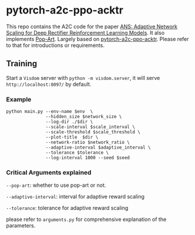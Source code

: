 # pytorch-a2c-ppo-acktr

This repo contains the A2C code for the paper [ANS: Adaptive Network Scaling for Deep Rectifier Reinforcement Learning Models](https://arxiv.org/abs/1809.02112). It also implements [Pop-Art](https://arxiv.org/abs/1809.04474).
Largely based on [pytorch-a2c-ppo-acktr](https://github.com/ikostrikov/pytorch-a2c-ppo-acktr). Please refer to that for introductions or requirements. 

## Training

Start a `Visdom` server with `python -m visdom.server`, it will serve `http://localhost:8097/` by default.

### Example

```
python main.py --env-name $env  \
               --hidden_size $network_size \
               --log-dir ./$dir \
               --scale-interval $scale_interval \
               --scale-threshold $scale_threshold \
               --plot-title  $dir \
               --network-ratio $network_ratio \
               --adaptive-interval $adaptive_interval \
               --tolerance $tolerance \
               --log-interval 1000 --seed $seed 
```

### Critical Arguments explained

`--pop-art`: whether to use pop-art or not.

`--adaptive-interval`: interval for adaptive reward scaling

`--tolerance`: tolerance for adaptive reward scaling

please refer to `arguments.py` for comprehensive explanation of the parameters.
